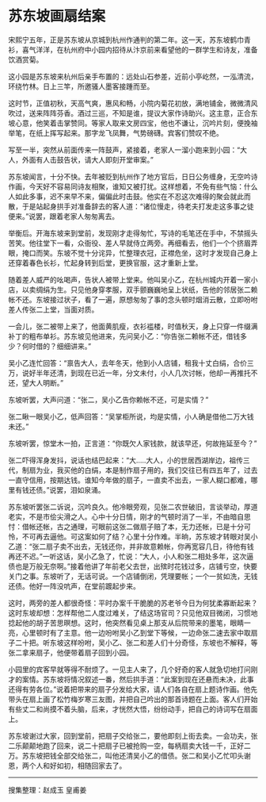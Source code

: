 # 苏东坡画扇结案

宋熙宁五年，正是苏东坡从京城到杭州作通判的第二年。这一天，苏东坡鹤巾青衫，喜气洋洋，在杭州府中小园内招待从汴京前来看望他的一群学生和诗友，准备饮酒赏菊。

这小园是苏东坡来杭州后亲手布置的：远处山石参差，近前小亭屹然，一泓清流，环绕竹林。日上三竿，所邀骚人墨客接踵而至。

这时节，正值初秋，天高气爽，惠风和畅，小院内菊花初放，满地铺金，微微清风吹过，送来阵阵芬香。酒过三巡，不知是谁，提议大家作诗助兴。这主意，正合东坡心意，他笑着击掌赞同。等家人取来文房四宝，他也不谦让，沉吟片刻，便挽袖举笔，在纸上挥写起来。那字龙飞凤舞，气势磅礴。宾客们赞叹不绝。

写至一半，突然从前面传来一阵鼓声，紧接着，老家人一溜小跑来到小园：“大人，外面有人击鼓告状，请大人即刻开堂审案。”

苏东坡闻言，十分不快。去年被贬到杭州作了地方官后，日日公务缠身，无空吟诗作画，今天好不容易同诗友相聚，谁知又被打扰。这样想着，不免有些气恼：什么人如此多事，迟不来早不来，偏偏此时击鼓。他实在不忍这次难得的聚会就此而散，于是站起身拱手对准备辞去的客人道：“诸位慢走，待老夫打发走这多事之徒便来。”说罢，跟着老家人匆匆离去。

举衡后。开海东坡来到堂前，发现刚才走得匆忙，写诗的毛笔还在手中，不禁摇头苦笑。他往堂下一看，众衙役、差人早就侍立两旁。再细看去，他们一个个挤眉弄眼，掩口而笑。东坡不觉十分诧异，忙整理衣冠，正襟危坐，这时才发现自己身上还穿着春色长衫，忙起身转到后堂，更换官服，这才重新上堂。

随着差人威严的吆喝声，告状人被带上堂来。他叫吴小乙，在杭州城内开着一家小店，以卖绸绢为生。只见他身穿孝服，双手颤巍巍地呈上状纸，告他的邻居张二赖帐不还。东坡接过状子，看了一遍，原想匆匆了事的念头顿时烟消云散，立即吩咐差人传张二上堂，当面对质。

一会儿，张二被带上来了，他面黄肌瘦，衣衫褴楼，时值秋天，身上只穿一件缀满补丁的粗布单衫。苏东坡见他进来，先问吴小乙：“你告张二赖帐不还，借钱多少？何时借的？细细讲来。”

吴小乙连忙回答：“禀告大人，去年冬天，他到小人店铺，租我十丈白绢，合价三万，说好半年还清，到现在已近一年，分文未付，小人几次讨帐，他却一再推托不还，望大人明断。”

东坡听罢，大声问道：“张二，吴小乙告你赖帐不还，可是实情？”

张二瞅一眼吴小乙，低声回答：“吴掌柜所说，均是实情，小人确是借他二万大钱未还。”

东坡听罢，惊堂木一拍，正言道：“你既欠人家钱款，就该早还，何故拖延至今？”

张二吓得浑身发抖，说话也结巴起来：“大.....大人，小的世居西湖岸边，祖传三代，制扇为业，我买他的白绢，本是制作扇子用的，我们交往已有四五年了，过去一直守信用，按期达钱。谁知今年做的扇子，一直卖不出去，一家人糊口都难，哪里有钱还债。”说罢，泪如泉涌。

苏东坡听罢张二诉说，沉吟良久。他冷眼旁观，见张二农世破旧，言谈举动，厚道老实，不是市侩尖滑之人。心中十分日情，刚才的气顿时消了一半，不由暗自思忖：借帐还帐，古之通理，可眼前这张二做扇子赔了本，无力还帐，已是十分可怜，不可再去逼他。可这案如何了结？心里十分作难。半晌，苏东坡才转眼对吴小乙道：“张二扇子卖不出去，无钱还你，并非故意赖帐，你再宽容几日，待他有钱再还不迟。”一听这话，吴小乙急了，忙说：“大人，小人和张二相处多年，这次逼债也是万般无奈啊。”接着他讲了年前老父去世，出殡时花钱过多，店铺亏空，快要关门之事。东坡听了，无话可说。一个店铺倒闭，凭理要帐；一个一贫如洗，无钱还债。他好一阵没吭声，在堂前踱起步来。

这时，两旁的差人都很奇怪：平时办案千干脆脆的苏老爷今日为何犹柔寡断起来？这时东坡却想：怎样帮他二人度过难关，了结这场官司？只见他双目微闭，习惯地捻起他的胡子苦思暝想。这时，他突然看见桌上那支从后院带来的墨笔，眼睛一亮，心里顿时有了主意。他一边吩咐吴小乙到堂下等候，一边命张二速去家中取扇子二十把。听东坡这样吩咐，吴小乙、张二和差人们十分奇怪，东坡也不解释，等张二拿来扇子，他便带着扇子回到小园。

小园里的宾客早就等得不耐烦了。一见主人来了，几个好奇的客人就急切地打问刚才的案情。苏东坡将情况叙述一番，然后拱手道：“此案到现在还悬而未决，此事还得有劳各位。”说着把带来的扇子分发给大家，请人们各自在扇上题诗作画。他先带头在扇上画了松竹梅岁寒三友图，并把自己吟出的那首诗题在上面。客人们开始有些丈二和尚摸不着头脑，后来，才恍然大悟，纷纷动手，把自己的诗词写在扇面上。

苏东坡谢过大家，回到堂前，把扇子交给张二，要他即刻上街去卖。一会功夫，张二乐颠颠地跑了回来，说二十把扇子已被抢购一空，每柄扇卖大钱一千，正好二万。苏东坡把钱全部交给张二，叫他还清吴小乙的借债。张二和吴小乙忙叩头谢恩，两个人和好如初，相随回家去了。

---

搜集整理：赵成玉 皇甫姜